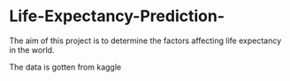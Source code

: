 # Life-Expectancy-Prediction-

The aim of this project is to determine the factors affecting life expectancy in the world.

The data is gotten from kaggle
